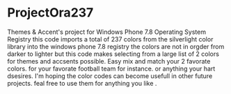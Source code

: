 # ProjectOra237
Themes & Accent's project for Windows Phone 7.8 Operating System Registry
this code imports a total of 237 colors from the silverlight color library into the windows phone 7.8 registry 
the colors are not in orgder from darker to lighter but this code makes selecting
from a large list of 2 colors for themes and accsents possible. Easy mix and match your 2 favorate colors.
for your favorate football team for instance. or anything your hart dsesires.
I'm hoping the color codes can become usefull in other future projects.
feal free to use them for anything you like .
